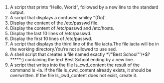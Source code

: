 1. A script that prints “Hello, World”, followed by a new line to the standard output.
2. A script that displays a confused smiley "(Ôo)'.
3. Display the content of the /etc/passwd file.
4. Display the content of /etc/passwd and /etc/hosts.
5. Display the last 10 lines of /etc/passwd.
6. Display the first 10 lines of /etc/passwd.
7. A script that displays the third line of the file iacta.The file iacta will be in the working directory.You’re not allowed to use sed.
8. A shell script that creates a file named exactly \*\\'"Best School"\'\\*$\?\*\*\*\*\*:) containing the text Best School ending by a new line.
9. A script that writes into the file ls_cwd_content the result of the command ls -la. If the file ls_cwd_content already exists, it should be overwritten. If the file ls_cwd_content does not exist, create it.
